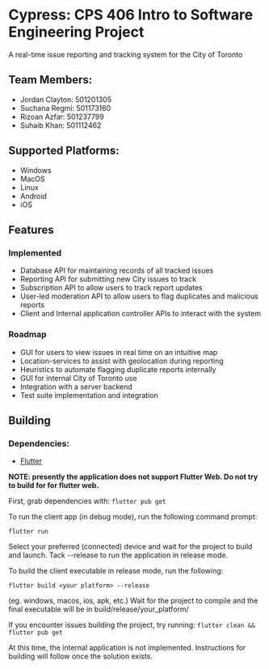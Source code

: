 # Cypress: CPS 406 Intro to Software Engineering Project

A real-time issue reporting and tracking system for the City of Toronto

## Team Members:

- Jordan Clayton: 501201305
- Suchana Regmi: 501173160
- Rizoan Azfar: 501237799
- Suhaib Khan: 501112462

## Supported Platforms:

- Windows
- MacOS
- Linux
- Android
- iOS

## Features

### Implemented

- Database API for maintaining records of all tracked issues
- Reporting API for submitting new City issues to track
- Subscription API to allow users to track report updates
- User-led moderation API to allow users to flag duplicates and malicious reports
- Client and Internal application controller APIs to interact with the system

### Roadmap

- GUI for users to view issues in real time on an intuitive map
- Location-services to assist with geolocation during reporting
- Heuristics to automate flagging duplicate reports internally
- GUI for internal City of Toronto use
- Integration with a server backend
- Test suite implementation and integration

## Building
### Dependencies:
- [Flutter](https://docs.flutter.dev/get-started/install) 

**NOTE: presently the application does not support Flutter Web. Do not try to build for for flutter
web.**

First, grab dependencies with:
`flutter pub get`

To run the client app (in debug mode), run the following command prompt:

`flutter run`

Select your preferred (connected) device and wait for the project to build and launch.
Tack --release to run the application in release mode.

To build the client executable in release mode, run the following:

`flutter build <your platform> --release`

(eg. windows, macos, ios, apk, etc.)
Wait for the project to compile and the final executable will be in build/release/your_platform/

If you encounter issues building the project, try running:
`flutter clean && flutter pub get`

At this time, the internal application is not implemented. Instructions
for building will follow once the solution exists.
